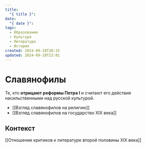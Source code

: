 ```yaml
---
title:
  "{ title }": 
date:
  "{ date }": 
tags:
  - Образование
  - Культура
  - Литература
  - История
created: 2024-09-18T20:15
updated: 2024-09-18T23:01
---
```

# Славянофилы

 Те, кто **отрицают реформы Петра I** и считают его действия насильственными над русской культурой.

- [[Взгляд славянофилов на религию]]
- [[Взгляд славянофилов на государство XIX века]]
## Контекст
[[Отношение критиков к литературе второй половины XIX века]]
